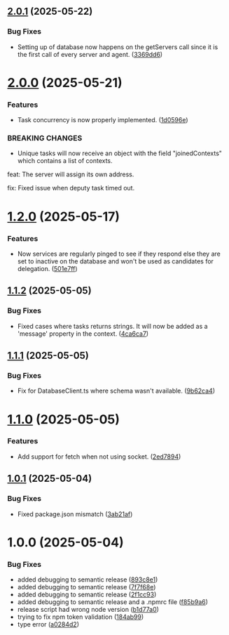 ## [2.0.1](https://github.com/emomilol/processing-graph/compare/v2.0.0...v2.0.1) (2025-05-22)


### Bug Fixes

* Setting up of database now happens on the getServers call since it is the first call of every server and agent. ([3369dd6](https://github.com/emomilol/processing-graph/commit/3369dd647b41d70e0408df9058388d56343d1435))

# [2.0.0](https://github.com/emomilol/processing-graph/compare/v1.2.0...v2.0.0) (2025-05-21)


### Features

* Task concurrency is now properly implemented. ([1d0596e](https://github.com/emomilol/processing-graph/commit/1d0596e1b1edc3e31cd0b6385d16a01fbef7ff66))


### BREAKING CHANGES

* Unique tasks will now receive an object with the field "joinedContexts" which contains a list of contexts.

feat: The server will assign its own address.

fix: Fixed issue when deputy task timed out.

# [1.2.0](https://github.com/emomilol/processing-graph/compare/v1.1.2...v1.2.0) (2025-05-17)


### Features

* Now services are regularly pinged to see if they respond else they are set to inactive on the database and won't be used as candidates for delegation. ([501e7ff](https://github.com/emomilol/processing-graph/commit/501e7fff05d8fc7ad8d5c9cb97974f87060cdbbe))

## [1.1.2](https://github.com/emomilol/processing-graph/compare/v1.1.1...v1.1.2) (2025-05-05)


### Bug Fixes

* Fixed cases where tasks returns strings. It will now be added as a 'message' property in the context. ([4ca6ca7](https://github.com/emomilol/processing-graph/commit/4ca6ca7d57bde97af2487d73539f747bc28b9186))

## [1.1.1](https://github.com/emomilol/processing-graph/compare/v1.1.0...v1.1.1) (2025-05-05)


### Bug Fixes

* Fix for DatabaseClient.ts where schema wasn't available. ([9b62ca4](https://github.com/emomilol/processing-graph/commit/9b62ca4a4d78c544dfe22727bda33edfe1cd25fa))

# [1.1.0](https://github.com/emomilol/processing-graph/compare/v1.0.1...v1.1.0) (2025-05-05)


### Features

* Add support for fetch when not using socket. ([2ed7894](https://github.com/emomilol/processing-graph/commit/2ed789450227856b6aa7ace1ea8263795ed8b712))

## [1.0.1](https://github.com/emomilol/processing-graph/compare/v1.0.0...v1.0.1) (2025-05-04)


### Bug Fixes

* Fixed package.json mismatch ([3ab21af](https://github.com/emomilol/processing-graph/commit/3ab21af5ffea80e2e85b20508d60aa18789e6472))

# 1.0.0 (2025-05-04)


### Bug Fixes

* added debugging to semantic release ([893c8e1](https://github.com/emomilol/processing-graph/commit/893c8e1af1d5c3c35ac687713c03d5ea0e2ace89))
* added debugging to semantic release ([7f7f68e](https://github.com/emomilol/processing-graph/commit/7f7f68e7e163bcd61558a7710c0eed9dad0ff5b4))
* added debugging to semantic release ([2f1cc93](https://github.com/emomilol/processing-graph/commit/2f1cc93dbdab3df2026cd25d5bd118ecfaaeb4bb))
* added debugging to semantic release and a .npmrc file ([f85b9a6](https://github.com/emomilol/processing-graph/commit/f85b9a6597de405b977fe4fbc6a6f4f182d75c75))
* release script had wrong node version ([b1d77a0](https://github.com/emomilol/processing-graph/commit/b1d77a0df5629320ed8edba220ebe52ef171a423))
* trying to fix npm token validation ([184ab99](https://github.com/emomilol/processing-graph/commit/184ab995711f6daba2e5dcd899f6f844d2cab02d))
* type error ([a0284d2](https://github.com/emomilol/processing-graph/commit/a0284d20e5500006d451f2ecb499aa7afacf36cc))
